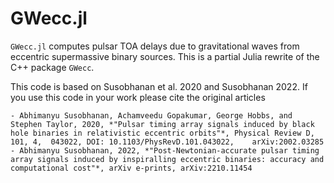 # GWecc.jl

`GWecc.jl` computes pulsar TOA delays due to gravitational waves from eccentric supermassive binary sources.
This is a partial Julia rewrite of the C++ package `GWecc`.

This code is based on Susobhanan et al. 2020 and Susobhanan 2022. If you use this code in your work please cite the original articles

    - Abhimanyu Susobhanan, Achamveedu Gopakumar, George Hobbs, and Stephen Taylor, 2020, *"Pulsar timing array signals induced by black hole binaries in relativistic eccentric orbits"*, Physical Review D, 101, 4,  043022, DOI: 10.1103/PhysRevD.101.043022, 	arXiv:2002.03285
    - Abhimanyu Susobhanan, 2022, *"Post-Newtonian-accurate pulsar timing array signals induced by inspiralling eccentric binaries: accuracy and computational cost"*, arXiv e-prints, arXiv:2210.11454
 